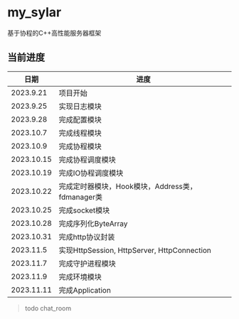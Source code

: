 # my_sylar

基于协程的C++高性能服务器框架

## 当前进度

| 日期       | 进度       |
| ---------- | ---------- |
| 2023.9.21  | 项目开始 |
| 2023.9.25  | 实现日志模块 |
| 2023.9.28  | 完成配置模块
| 2023.10.7  | 完成线程模块 |
| 2023.10.9  | 完成协程模块 |
| 2023.10.15 | 完成协程调度模块 |
| 2023.10.19 | 完成IO协程调度模块 |
| 2023.10.22 | 完成定时器模块，Hook模块，Address类，fdmanager类|
| 2023.10.25 | 完成socket模块 |
| 2023.10.28 | 完成序列化ByteArray|
| 2023.10.31 | 完成http协议封装 |
| 2023.11.5 | 实现HttpSession, HttpServer, HttpConnection |
| 2023.11.7| 完成守护进程模块|
| 2023.11.9| 完成环境模块|
| 2023.11.11| 完成Application|

> todo  chat_room
